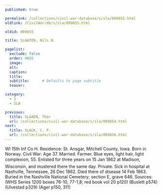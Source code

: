 ```yaml
---
published: true

permalink: /collections/civil-war-database/s/sla/009655.html
oldlink: /CivilWar/db/s/sla/009655.html

oldid: 009655

title: SLAATEN, Nils N.

pagelist:
  exclude: false
  order: 9655
  image: 
  alt:
  caption:
  title:
  subtitle:      # Defaults to page subtitle
  teaser:

category: 
  - S 
  - SLA

previous:
  title: SLAAEN, Thor
  url: /collections/civil-war-database/s/sla/009654.html  
next:
  title: SLACK, C. P.
  url: /collections/civil-war-database/s/sla/009656.html   
---
```

WI 15th Inf Co H. Residence: St. Ansgar, Mitchell County, Iowa. Born in Norway. Civil War: Age 37. Married. Farmer. Blue eyes, light hair, light complexion, 5&#146;5&#148;. Enlisted for three years on 15 Jan 1862 at Madison, Wisconsin, and mustered there the same day. Private. Sick in hospital at Nashville, Tennessee, 26 Dec 1862. Died there of disease 14 Feb 1863. Buried in the Nashville National Cemetery; section E, grave 646. Sources: (WHS Series 1200 boxes 76-10, 77-1,8; red book vol 20 p120) (Buslett p574) (Ulvestad p329) (Ager p150, 311)